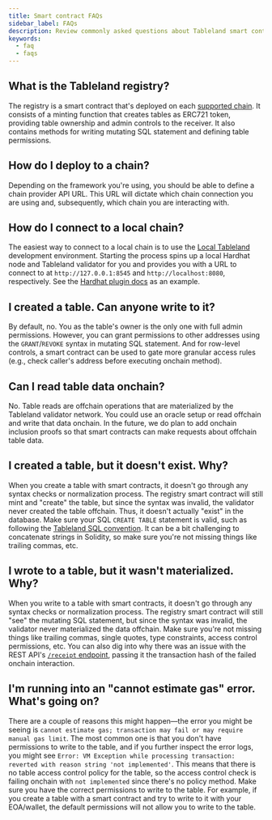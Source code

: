 ```yaml
---
title: Smart contract FAQs
sidebar_label: FAQs
description: Review commonly asked questions about Tableland smart contracts.
keywords:
  - faq
  - faqs
---
```


## What is the Tableland registry?

The registry is a smart contract that's deployed on each [supported chain](/fundamentals/supported-chains). It consists of a minting function that creates tables as ERC721 token, providing table ownership and admin controls to the receiver. It also contains methods for writing mutating SQL statement and defining table permissions.

## How do I deploy to a chain?

Depending on the framework you're using, you should be able to define a chain provider API URL. This URL will dictate which chain connection you are using and, subsequently, which chain you are interacting with.

## How do I connect to a local chain?

The easiest way to connect to a local chain is to use the [Local Tableland](/local-tableland) development environment. Starting the process spins up a local Hardhat node and Tableland validator for you and provides you with a URL to connect to at `http://127.0.0.1:8545` and `http://localhost:8080`, respectively. See the [Hardhat plugin docs](/smart-contracts/hardhat-plugin) as an example.

## I created a table. Can anyone write to it?

By default, no. You as the table's owner is the only one with full admin permissions. However, you can grant permissions to other addresses using the `GRANT`/`REVOKE` syntax in mutating SQL statement. And for row-level controls, a smart contract can be used to gate more granular access rules (e.g., check caller's address before executing onchain method).

## Can I read table data onchain?

No. Table reads are offchain operations that are materialized by the Tableland validator network. You could use an oracle setup or read offchain and write that data onchain. In the future, we do plan to add onchain inclusion proofs so that smart contracts can make requests about offchain table data.

## I created a table, but it doesn't exist. Why?

When you create a table with smart contracts, it doesn't go through any syntax checks or normalization process. The registry smart contract will still mint and "create" the table, but since the syntax was invalid, the validator never created the table offchain. Thus, it doesn't actually "exist" in the database. Make sure your SQL `CREATE TABLE` statement is valid, such as following the [Tableland SQL convention](/sql). It can be a bit challenging to concatenate strings in Solidity, so make sure you're not missing things like trailing commas, etc.

## I wrote to a table, but it wasn't materialized. Why?

When you write to a table with smart contracts, it doesn't go through any syntax checks or normalization process. The registry smart contract will still "see" the mutating SQL statement, but since the syntax was invalid, the validator never materialized the data offchain. Make sure you're not missing things like trailing commas, single quotes, type constraints, access control permissions, etc. You can also dig into why there was an issue with the REST API's [`/receipt` endpoint](/validator/api/receipt), passing it the transaction hash of the failed onchain interaction.

## I'm running into an "cannot estimate gas" error. What's going on?

There are a couple of reasons this might happen—the error you might be seeing is `cannot estimate gas; transaction may fail or may require manual gas limit`. The most common one is that you don't have permissions to write to the table, and if you further inspect the error logs, you might see `Error: VM Exception while processing transaction: reverted with reason string 'not implemented'`. This means that there is no table access control policy for the table, so the access control check is failing onchain with `not implemented` since there's no policy method. Make sure you have the correct permissions to write to the table. For example, if you create a table with a smart contract and try to write to it with your EOA/wallet, the default permissions will not allow you to write to the table.
